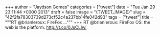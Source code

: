 
+++
author = "Jaydson Gomes"
categories = ["tweet"]
date = "Tue Jan 29 23:11:44 +0000 2013"
draft = false
image = "{TWEET_IMAGE}"
slug = "42f2fa78303739d273cf52c4a237bb14fe042d93"
tags = ["tweet"]
title = """RT @brianleroux: FireFox ..."""
+++
RT @brianleroux: FireFox OS: the web is the platform. http://t.co/0JsCLIwi
